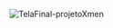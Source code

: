 ![TelaFinal-projetoXmen](https://github.com/RenanCiarlo/projeto-x-men/assets/121067503/b05c4330-515f-410d-bf0c-557b30a1cad5)

